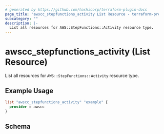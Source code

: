 ```yaml
---
# generated by https://github.com/hashicorp/terraform-plugin-docs
page_title: "awscc_stepfunctions_activity List Resource - terraform-provider-awscc"
subcategory: ""
description: |-
  List all resources for AWS::StepFunctions::Activity resource type.
---
```


# awscc_stepfunctions_activity (List Resource)

List all resources for `AWS::StepFunctions::Activity` resource type.

## Example Usage

```terraform
list "awscc_stepfunctions_activity" "example" {
  provider = awscc
}
```

<!-- schema generated by tfplugindocs -->
## Schema
